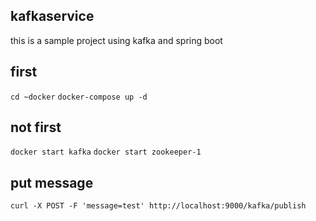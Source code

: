 ## kafkaservice
this is a sample project using kafka and spring boot

## first
`cd ~docker`
`docker-compose up -d`

## not first 
`docker start kafka`
`docker start zookeeper-1`

## put message
`curl -X POST -F 'message=test' http://localhost:9000/kafka/publish`

 
